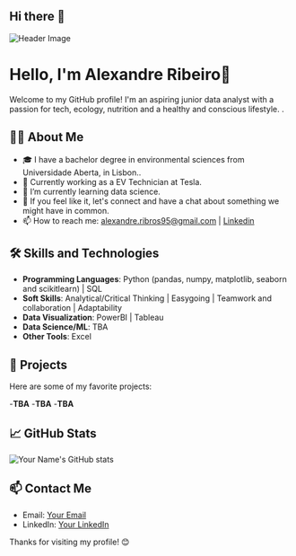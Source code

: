 ## Hi there 👋
![Header Image](https://www.canva.com/design/DAGJKX9U5DQ/fwKmuq5RGC0oVrMKVYEJGQ/view?utm_content=DAGJKX9U5DQ&utm_campaign=designshare&utm_medium=link&utm_source=editor)

# Hello, I'm Alexandre Ribeiro👋

Welcome to my GitHub profile! 
I'm an aspiring junior data analyst with a passion for tech, ecology, nutrition and a healthy and conscious lifestyle. . 

## 🧑‍💻 About Me

- 🎓 I have a bachelor degree in environmental sciences from Universidade Aberta, in Lisbon..
- 💼 Currently working as a EV Technician at Tesla.
- 🌱 I’m currently learning data science.
- 💬 If you feel like it, let's connect and have a chat about something we might have in common.
- 📫 How to reach me: alexandre.ribros95@gmail.com | [Linkedin](https://www.linkedin.com/in/alexandre-ribeiro-264445279/)

## 🛠️ Skills and Technologies

- **Programming Languages**: Python (pandas, numpy, matplotlib, seaborn and scikitlearn) | SQL
- **Soft Skills**: Analytical/Critical Thinking | Easygoing | Teamwork and collaboration | Adaptability 
- **Data Visualization**: PowerBI | Tableau
- **Data Science/ML**: TBA
- **Other Tools**: Excel

## 🌟 Projects

Here are some of my favorite projects:

-**TBA**
-**TBA**
-**TBA**

## 📈 GitHub Stats

![Your Name's GitHub stats](https://github-readme-stats.vercel.app/api?username=YourGitHubUsername&show_icons=true&theme=radical)

## 📫 Contact Me

- Email: [Your Email](alexandre.ribros95@gmail.com)
- LinkedIn: [Your LinkedIn](https://www.linkedin.com/in/alexandre-ribeiro-264445279/)

Thanks for visiting my profile! 😊
<!--
**h4Sh1G/h4Sh1G** is a ✨ _special_ ✨ repository because its `README.md` (this file) appears on your GitHub profile.

Here are some ideas to get you started:

- 🔭 I’m currently working on ...
- 🌱 I’m currently learning ...
- 👯 I’m looking to collaborate on ...
- 🤔 I’m looking for help with ...
- 💬 Ask me about ...
- 📫 How to reach me: ...
- 😄 Pronouns: ...
- ⚡ Fun fact: ...
-->
